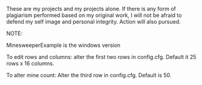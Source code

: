 These are my projects and my projects alone. If there is any form of plagiarism performed based on my original work, I will not be afraid to defend my self image and personal integrity. Action will also pursued.



NOTE:

MinesweeperExample is the windows version

To edit rows and columns: alter the first two rows in config.cfg. Default it 25 rows x 16 columns.

To alter mine count: Alter the third row in config.cfg. Default is 50.
